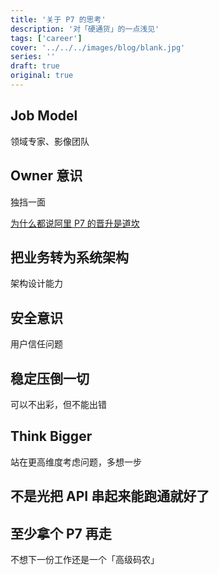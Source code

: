 ```yaml
---
title: '关于 P7 的思考'
description: '对「硬通货」的一点浅见'
tags: ['career']
cover: '../../../images/blog/blank.jpg'
series: ''
draft: true
original: true
---
```


## Job Model

领域专家、影像团队

## Owner 意识

独挡一面

[为什么都说阿里 P7 的晋升是道坎](https://www.zhihu.com/question/395102799)

## 把业务转为系统架构

架构设计能力

## 安全意识

用户信任问题

## 稳定压倒一切

可以不出彩，但不能出错

## Think Bigger

站在更高维度考虑问题，多想一步

## 不是光把 API 串起来能跑通就好了

## 至少拿个 P7 再走

不想下一份工作还是一个「高级码农」
